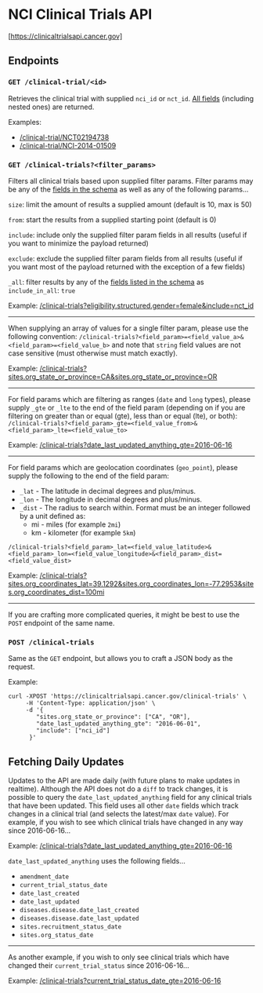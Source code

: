 # NCI Clinical Trials API
[https://clinicaltrialsapi.cancer.gov]

## Endpoints

### `GET /clinical-trial/<id>`
Retrieves the clinical trial with supplied `nci_id` or `nct_id`. [All fields](/clinical-trial.json) (including nested ones) are returned.

Examples:
* [/clinical-trial/NCT02194738](/clinical-trial/NCT02194738)
* [/clinical-trial/NCI-2014-01509](/clinical-trial/NCI-2014-01509)

### `GET /clinical-trials?<filter_params>`
Filters all clinical trials based upon supplied filter params. Filter params may be any of the [fields in the schema](/clinical-trial.json) as well as any of the following params...

`size`: limit the amount of results a supplied amount (default is 10, max is 50)

`from`: start the results from a supplied starting point (default is 0)

`include`: include only the supplied filter param fields in all results (useful if you want to minimize the payload returned)

`exclude`: exclude the supplied filter param fields from all results (useful if you want most of the payload returned with the exception of a few fields)

`_all`: filter results by any of the [fields listed in the schema](/clinical-trial.json) as `include_in_all`: `true`

Example: [/clinical-trials?eligibility.structured.gender=female&include=nct_id](/clinical-trials?eligibility.structured.gender=female&include=nct_id)

-------

When supplying an array of values for a single filter param, please use the following convention: `/clinical-trials?<field_param>=<field_value_a>&<field_param>=<field_value_b>` and note that `string` field values are not case sensitive (must otherwise must match exactly).

Example: [/clinical-trials?sites.org_state_or_province=CA&sites.org_state_or_province=OR](/clinical-trials?sites.org_state_or_province=CA&sites.org_state_or_province=OR)

-------

For field params which are filtering as ranges (`date` and `long` types), please supply `_gte` or `_lte` to the end of the field param (depending on if you are filtering on greater than or equal (gte), less than or equal (lte), or both): `/clinical-trials?<field_param>_gte=<field_value_from>&<field_param>_lte=<field_value_to>`

Example: [/clinical-trials?date_last_updated_anything_gte=2016-06-16](/clinical-trials?date_last_updated_anything_gte=2016-06-16)

-------

For field params which are geolocation coordinates (`geo_point`), please supply the following to the end of the field param:
* `_lat` - The latitude in decimal degrees and plus/minus.
* `_lon` - The longitude in decimal degrees and plus/minus.
* `_dist` - The radius to search within. Format must be an integer followed by a unit defined as:
  * mi - miles (for example `2mi`)
  * km - kilometer (for example `5km`)  

`/clinical-trials?<field_param>_lat=<field_value_latitude>&<field_param>_lon=<field_value_longitude>&<field_param>_dist=<field_value_dist>`

Example: [/clinical-trials?sites.org_coordinates_lat=39.1292&sites.org_coordinates_lon=-77.2953&sites.org_coordinates_dist=100mi](/clinical-trials?sites.org_coordinates_lat=39.1292&sites.org_coordinates_lon=-77.2953&sites.org_coordinates_dist=100mi)

-------

If you are crafting more complicated queries, it might be best to use the `POST` endpoint of the same name.

### `POST /clinical-trials`
Same as the `GET` endpoint, but allows you to craft a JSON body as the request.

Example:

```
curl -XPOST 'https://clinicaltrialsapi.cancer.gov/clinical-trials' \
     -H 'Content-Type: application/json' \
     -d '{
        "sites.org_state_or_province": ["CA", "OR"],
        "date_last_updated_anything_gte": "2016-06-01",
        "include": ["nci_id"]
      }'
```

## Fetching Daily Updates

Updates to the API are made daily (with future plans to make updates in realtime). Although the API does not do a `diff` to track changes, it is possible to query the `date_last_updated_anything` field for any clinical trials that have been updated. This field uses all other `date` fields which track changes in a clinical trial (and selects the latest/max `date` value). For example, if you wish to see which clinical trials have changed in any way since 2016-06-16...

Example: [/clinical-trials?date_last_updated_anything_gte=2016-06-16](/clinical-trials?date_last_updated_anything_gte=2016-06-16)

`date_last_updated_anything` uses the following fields...
* `amendment_date`
* `current_trial_status_date`
* `date_last_created`
* `date_last_updated`
* `diseases.disease.date_last_created`
* `diseases.disease.date_last_updated`
* `sites.recruitment_status_date`
* `sites.org_status_date`

-------

As another example, if you wish to only see clinical trials which have changed their `current_trial_status` since 2016-06-16...

Example: [/clinical-trials?current_trial_status_date_gte=2016-06-16](/clinical-trials?current_trial_status_date_gte=2016-06-16)
